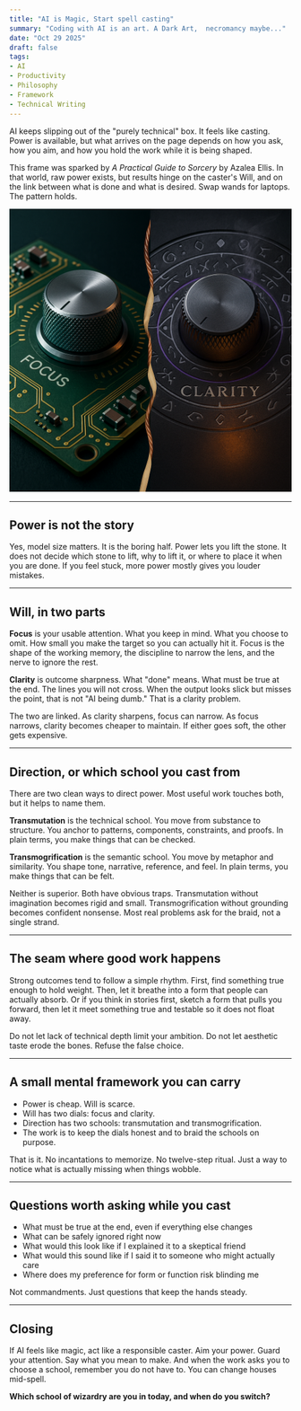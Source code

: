 ```yaml
---
title: "AI is Magic, Start spell casting"
summary: "Coding with AI is an art. A Dark Art,  necromancy maybe..."
date: "Oct 29 2025"
draft: false
tags:
- AI
- Productivity
- Philosophy
- Framework
- Technical Writing
---
```



AI keeps slipping out of the "purely technical" box. It feels like casting. Power is available, but what arrives on the page depends on how you ask, how you aim, and how you hold the work while it is being shaped.

This frame was sparked by *A Practical Guide to Sorcery* by Azalea Ellis. In that world, raw power exists, but results hinge on the caster's Will, and on the link between what is done and what is desired. Swap wands for laptops. The pattern holds.

![AI Spell Casting](./cover.png)

---

## Power is not the story

Yes, model size matters. It is the boring half. Power lets you lift the stone. It does not decide which stone to lift, why to lift it, or where to place it when you are done. If you feel stuck, more power mostly gives you louder mistakes.

---

## Will, in two parts

**Focus** is your usable attention. What you keep in mind. What you choose to omit. How small you make the target so you can actually hit it. Focus is the shape of the working memory, the discipline to narrow the lens, and the nerve to ignore the rest.

**Clarity** is outcome sharpness. What "done" means. What must be true at the end. The lines you will not cross. When the output looks slick but misses the point, that is not "AI being dumb." That is a clarity problem.

The two are linked. As clarity sharpens, focus can narrow. As focus narrows, clarity becomes cheaper to maintain. If either goes soft, the other gets expensive.

---

## Direction, or which school you cast from

There are two clean ways to direct power. Most useful work touches both, but it helps to name them.

**Transmutation** is the technical school. You move from substance to structure. You anchor to patterns, components, constraints, and proofs. In plain terms, you make things that can be checked.

**Transmogrification** is the semantic school. You move by metaphor and similarity. You shape tone, narrative, reference, and feel. In plain terms, you make things that can be felt.

Neither is superior. Both have obvious traps. Transmutation without imagination becomes rigid and small. Transmogrification without grounding becomes confident nonsense. Most real problems ask for the braid, not a single strand.

---

## The seam where good work happens

Strong outcomes tend to follow a simple rhythm. First, find something true enough to hold weight. Then, let it breathe into a form that people can actually absorb. Or if you think in stories first, sketch a form that pulls you forward, then let it meet something true and testable so it does not float away.

Do not let lack of technical depth limit your ambition. Do not let aesthetic taste erode the bones. Refuse the false choice.

---

## A small mental framework you can carry

* Power is cheap. Will is scarce.
* Will has two dials: focus and clarity.
* Direction has two schools: transmutation and transmogrification.
* The work is to keep the dials honest and to braid the schools on purpose.

That is it. No incantations to memorize. No twelve-step ritual. Just a way to notice what is actually missing when things wobble.

---

## Questions worth asking while you cast

* What must be true at the end, even if everything else changes
* What can be safely ignored right now
* What would this look like if I explained it to a skeptical friend
* What would this sound like if I said it to someone who might actually care
* Where does my preference for form or function risk blinding me

Not commandments. Just questions that keep the hands steady.

---

## Closing

If AI feels like magic, act like a responsible caster. Aim your power. Guard your attention. Say what you mean to make. And when the work asks you to choose a school, remember you do not have to. You can change houses mid-spell.

**Which school of wizardry are you in today, and when do you switch?**
